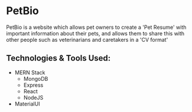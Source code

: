 # PetBio

PetBio is a website which allows pet owners to create a 'Pet Resume' with important information about their pets, and allows them to share this with other people such as veterinarians and caretakers in a 'CV format'

## Technologies & Tools Used:
* MERN Stack
    * MongoDB
    * Express
    * React
    * NodeJS
* MaterialUI
